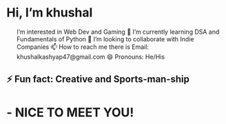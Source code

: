 <!DOCTYPE html>
<html Lang "en">
<head>
  <meta charset="UTF-8"> 
  <meta name="viewport" content="width=device-width, initial-scale-1.0"> 
  <title>Inroduction</title>
</head>
<body>
<h1>Hi, I’m khushal</h1>
<ol>
<l1>I’m interested in Web Dev and Gaming</l1>
<l1>🌱 I’m currently learning DSA and Fundamentals of Python</l1>
<l1>💞️ I’m looking to collaborate with Indie Companies</l1>
<l1>📫 How to reach me there is Email: khushalkashyap47@gmail.com</l1>
<l1>😄 Pronouns: He/His</l1>
</ol>
<h2>⚡ Fun fact: Creative and Sports-man-ship</h2>
<h1>- NICE TO MEET YOU!</h1>
</body>
</html>
